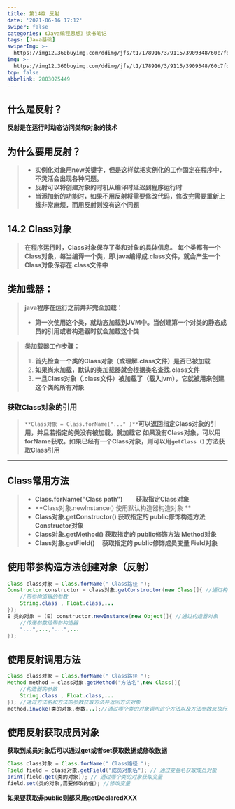 ```yaml
---
title: 第14章 反射
date: '2021-06-16 17:12'
swiper: false
categories: 《Java编程思想》读书笔记
tags: [Java基础]
swiperImg: >-
  https://img12.360buyimg.com/ddimg/jfs/t1/178916/3/9115/3909348/60c7fd3bEba302120/57d3cba209336e3a.jpg
img: >-
  https://img12.360buyimg.com/ddimg/jfs/t1/178916/3/9115/3909348/60c7fd3bEba302120/57d3cba209336e3a.jpg
top: false
abbrlink: 2803025449
---
```

## 什么是反射？
**反射是在运行时动态访问类和对象的技术**
## 为什么要用反射？
> - **实例化对象用new关键字，但是这样就把实例化的工作固定在程序中，不灵活会出现各种问题。**
> - **反射可以将创建对象的时机从编译时延迟到程序运行时**
> - **当添加新的功能时，如果不用反射将需要修改代码，修改完需要重新上线非常麻烦，而用反射则没有这个问题**



## 14.2 Class对象
> **在程序运行时，Class对象保存了类和对象的具体信息。**
> **每个类都有一个Class对象，每当编译一个类，即.java编译成.class文件，就会产生一个Class对象保存在.class文件中**

## 类加载器：
> **java程序在运行之前并非完全加载：**
> - **第一次使用这个类，就动态加载到JVM中。当创建第一个对类的静态成员的引用或者构造器时就会加载这个类**



> **类加载器工作步骤：**
> 1. **首先检查一个类的Class对象（或理解.class文件）是否已被加载**
> 1. **如果尚未加载，默认的类加载器就会根据类名查找.class文件**
> 1. **一旦Class对象（.class文件）被加载了（载入jvm），它就被用来创建这个类的所有对象**



### 获取Class对象的引用
> `**Class对象 = Class.forName("..." )**`**可以返回指定Class对象的引用，并且若指定的类没有被加载，就加载它**
> **如果没有Class对象，可以用forName获取。如果已经有一个Class对象，则可以用`getClass（)` 方法获取Class引用**

---

## Class常用方法
> - **Class.forName("Class path")           获取指定Class对象**
> - **Class对象.newInstance()                  使用默认构造器构造对象 **
> - **Class对象.getConstructor()              获取指定的 public修饰构造方法 Constructor对象**
> - **Class对象.getMethod()                    获取指定的 public修饰方法 Method对象**
> - **Class对象.getField()                        获取指定的 public修饰成员变量 Field对象**

## 使用带参构造方法创建对象（反射）
```java
Class class对象 = Class.forName(" Class路径 ");
Constructor constructor = class对象.getConstructor(new Class[]{ //通过构造器的参数获取构造器对象
	//带参构造器的参数
    String.class , Float.class,...
});
E 类的对象 = (E) constructor.newInstance(new Object[]{ //通过构造器对象
    //传递参数给带参构造器
    "...",...,"...",...
});
```
## 使用反射调用方法
```java
Class class对象 = Class.forName(" Class路径 ");
Method method = class对象.getMethod("方法名",new Class[]{
	//构造器的参数
    String.class , Float.class,...
}); //通过方法名和方法的参数获取方法并返回方法对象
method.invoke(类的对象,参数...);//通过哪个类的对象调用这个方法以及方法参数来执行方法
```
## 使用反射获取成员对象
**获取到成员对象后可以通过get或者set获取数据或修改数据**
```java
Class class对象 = Class.forName(" Class路径 ");
Field field = class对象.getField("成员对象名"); // 通过变量名获取成员对象
print(field.get(类的对象)); // 通过哪个类的对象获取变量
field.set(类的对象,需要修改的值); //修改变量
```
**如果要获取非public则都采用getDeclaredXXX**
